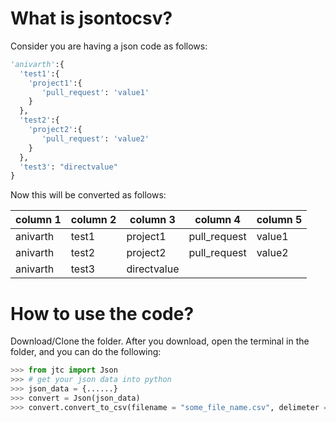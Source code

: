 # What is jsontocsv?
Consider you are having a json code as follows:

```python
'anivarth':{
  'test1':{
    'project1':{
       'pull_request': 'value1'
    }
  },
  'test2':{
    'project2':{
       'pull_request': 'value2'
    }
  },
  'test3': "directvalue"
}
```

Now this will be converted as follows:

| column 1      | column 2      |  column 3   | column 4     | column 5 |
| ------------- | ------------- | ----------- | ------------ | -------- |
| anivarth      | test1         | project1    | pull_request | value1   |
| anivarth      | test2         | project2    | pull_request | value2   |
| anivarth      | test3         | directvalue |              |          |

# How to use the code?
Download/Clone the folder. After you download, open the terminal in the folder, and you can do the following:

```python
>>> from jtc import Json
>>> # get your json data into python
>>> json_data = {......}
>>> convert = Json(json_data)
>>> convert.convert_to_csv(filename = "some_file_name.csv", delimeter = '|')

